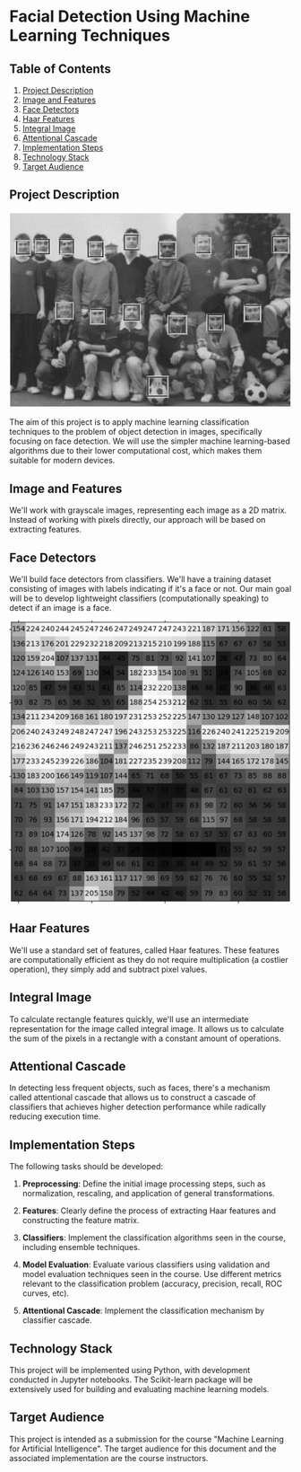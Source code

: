 # Facial Detection Using Machine Learning Techniques

## Table of Contents

1. [Project Description](#project-description)
2. [Image and Features](#image-and-features)
3. [Face Detectors](#face-detectors)
4. [Haar Features](#haar-features)
5. [Integral Image](#integral-image)
6. [Attentional Cascade](#attentional-cascade)
7. [Implementation Steps](#implementation-steps)
8. [Technology Stack](#technology-stack)
9. [Target Audience](#target-audience)

## Project Description

![Team](/assets/team.png)

The aim of this project is to apply machine learning classification techniques to the problem of object detection in images, specifically focusing on face detection. We will use the simpler machine learning-based algorithms due to their lower computational cost, which makes them suitable for modern devices.

## Image and Features

We'll work with grayscale images, representing each image as a 2D matrix. Instead of working with pixels directly, our approach will be based on extracting features.

## Face Detectors

We'll build face detectors from classifiers. We'll have a training dataset consisting of images with labels indicating if it's a face or not. Our main goal will be to develop lightweight classifiers (computationally speaking) to detect if an image is a face.

![Face](/assets/face.png)

## Haar Features

We'll use a standard set of features, called Haar features. These features are computationally efficient as they do not require multiplication (a costlier operation), they simply add and subtract pixel values.

## Integral Image

To calculate rectangle features quickly, we'll use an intermediate representation for the image called integral image. It allows us to calculate the sum of the pixels in a rectangle with a constant amount of operations.

## Attentional Cascade

In detecting less frequent objects, such as faces, there's a mechanism called attentional cascade that allows us to construct a cascade of classifiers that achieves higher detection performance while radically reducing execution time.

## Implementation Steps

The following tasks should be developed:

1. **Preprocessing**: Define the initial image processing steps, such as normalization, rescaling, and application of general transformations.

2. **Features**: Clearly define the process of extracting Haar features and constructing the feature matrix.

3. **Classifiers**: Implement the classification algorithms seen in the course, including ensemble techniques.

4. **Model Evaluation**: Evaluate various classifiers using validation and model evaluation techniques seen in the course. Use different metrics relevant to the classification problem (accuracy, precision, recall, ROC curves, etc).

5. **Attentional Cascade**: Implement the classification mechanism by classifier cascade.

## Technology Stack

This project will be implemented using Python, with development conducted in Jupyter notebooks. The Scikit-learn package will be extensively used for building and evaluating machine learning models.

## Target Audience

This project is intended as a submission for the course "Machine Learning for Artificial Intelligence". The target audience for this document and the associated implementation are the course instructors.
